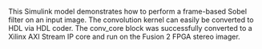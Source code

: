 This Simulink model demonstrates how to perform a frame-based Sobel filter 
on an input image. The convolution kernel can easily be converted to HDL via HDL coder. 
The conv_core block was successfully converted to a Xilinx AXI Stream IP core and run
on the Fusion 2 FPGA stereo imager.
